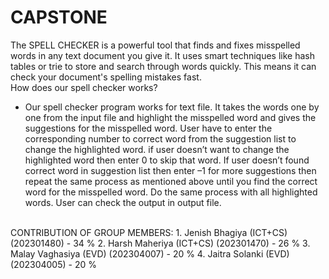 # CAPSTONE
The SPELL CHECKER is a powerful tool that finds and fixes misspelled words in any text document you give it. It uses smart techniques like hash tables or trie to store and search through words quickly. This means it can check your document's spelling mistakes fast.
<br>
How does our spell checker works?<br>
- Our spell checker program works for text file. It takes the words one by one from the input file and highlight the misspelled word and gives the suggestions for the misspelled word. User have to enter the corresponding number to correct word from the suggestion list to change the highlighted word. if user doesn’t want to change the highlighted word then enter 0 to skip that word. If user doesn’t found correct word in suggestion list  then enter –1 for more suggestions then repeat the same process as mentioned above until you find the correct word for the misspelled word. Do the same process with all highlighted words. User can check the output in output file.
<br>
CONTRIBUTION OF GROUP MEMBERS: 
1.	Jenish Bhagiya (ICT+CS) (202301480)  -  34 %
2.  Harsh Maheriya (ICT+CS) (202301470)  -  26 %
3.	Malay Vaghasiya (EVD) (202304007)  -  20 %
4.	Jaitra Solanki (EVD) (202304005)  -  20 %
